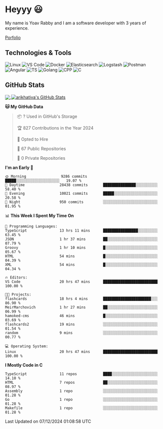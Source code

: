 
# Heyyy 😃
My name is Yoav Rabby and I am a software developer with 3 years of experience.

<a href="https://yoavrabby.com">
  Porfolio
</a>

## Technologies & Tools
![Linux](https://img.shields.io/badge/Linux-FCC624?style=flat&logo=linux&logoColor=black)
![VS Code](https://img.shields.io/badge/-VS%20Code-007ACC?style=flat-square&logo=visual-studio-code)
![Docker](https://img.shields.io/badge/Docker-E9F8FF?style=flat-square&logo=Docker)
![Elasticsearch](https://img.shields.io/badge/Elasticsearch-F8FDC5?style=flat-square&logo=elasticsearch&logoColor=lightblue)
![Logstash](https://img.shields.io/badge/Logstash-F8FDC5?style=flat-square&logo=logstash&logoColor=orange)
![Postman](https://img.shields.io/badge/Postman-F6BB43?style=flat-square&logo=Postman&logoColor=white)
![Angular](https://img.shields.io/badge/Angular-red?style=flat-square&logo=angular)
![TS](https://shields.io/badge/TypeScript-3178C6?logo=TypeScript&logoColor=FFF&style=flat-square)
![Golang](https://img.shields.io/badge/Golang-CBFBFD?style=flat-square&logo=go)
![CPP](https://img.shields.io/badge/C++-00599C?style=flat-square&logo=C%2B%2B&logoColor=white)
![C](https://img.shields.io/badge/C-F0F8FF?style=flat-square&logo=C)

## GitHub Stats
<a href="https://github.com/arikhativa/arikhativa">
  <img align="center" src="https://github-readme-stats.vercel.app/api/top-langs/?username=arikhativa&hide=java,html,tex&title_color=ffffff&text_color=c9cacc&icon_color=2bbc8a&bg_color=1d1f21&langs_count=3" />
</a>
<a href="https://github.com/arikhativa/arikhativa">
  <img align="center" src="https://github-readme-stats.vercel.app/api?username=arikhativa&show_icons=true&line_height=27&count_private=true&title_color=ffffff&text_color=c9cacc&icon_color=2bbc8a&bg_color=1d1f21" alt="arikhativa's GitHub Stats" />
</a>

<!--START_SECTION:waka-->
**🐱 My GitHub Data** 

> 📦 ? Used in GitHub's Storage 
 > 
> 🏆 827 Contributions in the Year 2024
 > 
> 💼 Opted to Hire
 > 
> 📜 67 Public Repositories 
 > 
> 🔑 0 Private Repositories 
 > 
**I'm an Early 🐤** 

```text
🌞 Morning                9286 commits        █████░░░░░░░░░░░░░░░░░░░░   19.07 % 
🌆 Daytime                28438 commits       ███████████████░░░░░░░░░░   58.40 % 
🌃 Evening                10021 commits       █████░░░░░░░░░░░░░░░░░░░░   20.58 % 
🌙 Night                  950 commits         ░░░░░░░░░░░░░░░░░░░░░░░░░   01.95 % 
```


📊 **This Week I Spent My Time On** 

```text
💬 Programming Languages: 
TypeScript               13 hrs 11 mins      ████████████████░░░░░░░░░   63.45 % 
JSON                     1 hr 37 mins        ██░░░░░░░░░░░░░░░░░░░░░░░   07.79 % 
Groovy                   1 hr 10 mins        █░░░░░░░░░░░░░░░░░░░░░░░░   05.67 % 
HTML                     54 mins             █░░░░░░░░░░░░░░░░░░░░░░░░   04.39 % 
XML                      54 mins             █░░░░░░░░░░░░░░░░░░░░░░░░   04.34 % 

🔥 Editors: 
VS Code                  20 hrs 47 mins      █████████████████████████   100.00 % 

🐱‍💻 Projects: 
flashcards               18 hrs 4 mins       ██████████████████████░░░   86.90 % 
MeirMarchovich           1 hr 27 mins        ██░░░░░░░░░░░░░░░░░░░░░░░   06.99 % 
hamoked-cms              46 mins             █░░░░░░░░░░░░░░░░░░░░░░░░   03.69 % 
flashcards2              19 mins             ░░░░░░░░░░░░░░░░░░░░░░░░░   01.54 % 
random                   9 mins              ░░░░░░░░░░░░░░░░░░░░░░░░░   00.77 % 

💻 Operating System: 
Linux                    20 hrs 47 mins      █████████████████████████   100.00 % 
```

**I Mostly Code in C** 

```text
TypeScript               11 repos            ████░░░░░░░░░░░░░░░░░░░░░   14.10 % 
HTML                     7 repos             ██░░░░░░░░░░░░░░░░░░░░░░░   08.97 % 
Assembly                 1 repo              ░░░░░░░░░░░░░░░░░░░░░░░░░   01.28 % 
Go                       1 repo              ░░░░░░░░░░░░░░░░░░░░░░░░░   01.28 % 
Makefile                 1 repo              ░░░░░░░░░░░░░░░░░░░░░░░░░   01.28 % 
```




 Last Updated on 07/12/2024 01:08:58 UTC
<!--END_SECTION:waka-->
